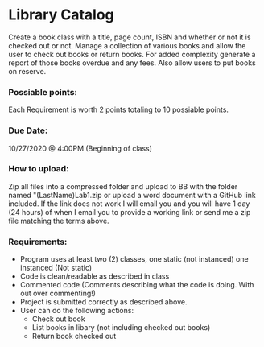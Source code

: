 # Library Catalog

Create a book class with a title, page count, ISBN and whether or not it is checked out or not. Manage a collection of various books and allow the user to check out books or return books. For added complexity generate a report of those books overdue and any fees. Also allow users to put books on reserve.

### Possiable points:
Each Requirement is worth 2 points totaling to 10 possiable points. 

### Due Date:
10/27/2020 @ 4:00PM (Beginning of class)

### How to upload:
Zip all files into a compressed folder and upload to BB with the folder named "(LastName)Lab1.zip or upload a word document with a GitHub link included. If the link does not work I will email you and you will have 1 day (24 hours) of when I email you to provide a working link or send me a zip file matching the terms above.

### Requirements:
* Program uses at least two (2) classes, one static (not instanced) one instanced (Not static)
* Code is clean/readable as described in class
* Commented code (Comments describing what the code is doing. With out over commenting!)
* Project is submitted correctly as described above.
* User can do the following actions:
    * Check out book
    * List books in libary (not including checked out books)
    * Return book checked out